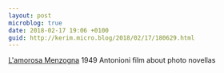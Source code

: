 ```yaml
---
layout: post
microblog: true
date: 2018-02-17 19:06 +0100
guid: http://kerim.micro.blog/2018/02/17/180629.html
---
```

[L'amorosa Menzogna](https://m.youtube.com/watch?v=1oMv4uIVNIs) 1949 Antonioni film about photo novellas

